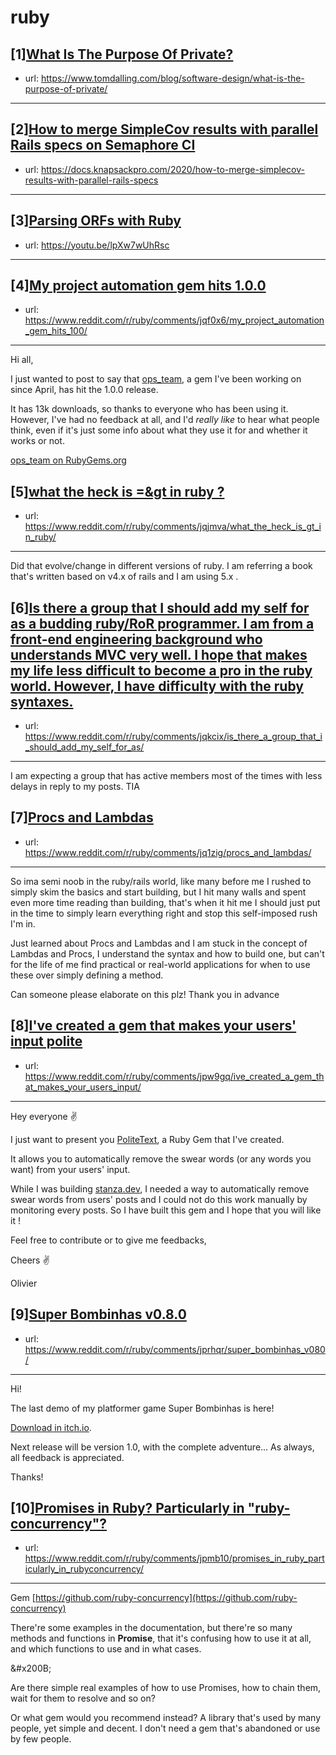 # ruby
## [1][What Is The Purpose Of Private?](https://www.reddit.com/r/ruby/comments/jqx0g5/what_is_the_purpose_of_private/)
- url: https://www.tomdalling.com/blog/software-design/what-is-the-purpose-of-private/
---

## [2][How to merge SimpleCov results with parallel Rails specs on Semaphore CI](https://www.reddit.com/r/ruby/comments/jqvccr/how_to_merge_simplecov_results_with_parallel/)
- url: https://docs.knapsackpro.com/2020/how-to-merge-simplecov-results-with-parallel-rails-specs
---

## [3][Parsing ORFs with Ruby](https://www.reddit.com/r/ruby/comments/jqokvd/parsing_orfs_with_ruby/)
- url: https://youtu.be/lpXw7wUhRsc
---

## [4][My project automation gem hits 1.0.0](https://www.reddit.com/r/ruby/comments/jqf0x6/my_project_automation_gem_hits_100/)
- url: https://www.reddit.com/r/ruby/comments/jqf0x6/my_project_automation_gem_hits_100/
---
Hi all,

I just wanted to post to say that [ops\_team](https://github.com/nickthecook/ops), a gem I've been working on since April, has hit the 1.0.0 release.

It has 13k downloads, so thanks to everyone who has been using it. However, I've had no feedback at all, and I'd *really like* to hear what people think, even if it's just some info about what they use it for and whether it works or not.

[ops\_team on RubyGems.org](https://rubygems.org/gems/ops_team)
## [5][what the heck is =&amp;gt in ruby ?](https://www.reddit.com/r/ruby/comments/jqjmva/what_the_heck_is_gt_in_ruby/)
- url: https://www.reddit.com/r/ruby/comments/jqjmva/what_the_heck_is_gt_in_ruby/
---
Did that evolve/change in different versions of ruby. I am referring a book that's written based on v4.x of rails and I am using 5.x .
## [6][Is there a group that I should add my self for as a budding ruby/RoR programmer. I am from a front-end engineering background who understands MVC very well. I hope that makes my life less difficult to become a pro in the ruby world. However, I have difficulty with the ruby syntaxes.](https://www.reddit.com/r/ruby/comments/jqkcix/is_there_a_group_that_i_should_add_my_self_for_as/)
- url: https://www.reddit.com/r/ruby/comments/jqkcix/is_there_a_group_that_i_should_add_my_self_for_as/
---
I am expecting a group that has active members most of the times with less delays in reply to my posts. TIA
## [7][Procs and Lambdas](https://www.reddit.com/r/ruby/comments/jq1zig/procs_and_lambdas/)
- url: https://www.reddit.com/r/ruby/comments/jq1zig/procs_and_lambdas/
---
So ima semi noob in the ruby/rails world, like many before me I rushed to simply skim the basics and start building, but I hit many walls and spent even more time reading than building, that's when it hit me I should just put in the time to simply learn everything right and stop this self-imposed rush I'm in.

Just learned about Procs and Lambdas and I am stuck in the concept of Lambdas and Procs, I understand the syntax and how to build one, but can't for the life of me find practical or real-world applications for when to use these over simply defining a method.

Can someone please elaborate on this plz! Thank you in advance
## [8][I've created a gem that makes your users' input polite](https://www.reddit.com/r/ruby/comments/jpw9gq/ive_created_a_gem_that_makes_your_users_input/)
- url: https://www.reddit.com/r/ruby/comments/jpw9gq/ive_created_a_gem_that_makes_your_users_input/
---
Hey everyone ✌️

I just want to present you [PoliteText](https://github.com/OpenGems/polite_text), a Ruby Gem that I've created. 

It allows you to automatically remove the swear words (or any words you want) from your users' input.

While I was building [stanza.dev](https://stanza.dev), I needed a way to automatically remove swear words from users' posts and I could not do this work manually by monitoring every posts. So I have built this gem and I hope that you will like it !

Feel free to contribute or to give me feedbacks,

Cheers ✌️

Olivier
## [9][Super Bombinhas v0.8.0](https://www.reddit.com/r/ruby/comments/jprhqr/super_bombinhas_v080/)
- url: https://www.reddit.com/r/ruby/comments/jprhqr/super_bombinhas_v080/
---
Hi!

The last demo of my platformer game Super Bombinhas is here!

[Download in itch.io](https://victords.itch.io/super-bombinhas).

Next release will be version 1.0, with the complete adventure... As always, all feedback is appreciated.

Thanks!
## [10][Promises in Ruby? Particularly in "ruby-concurrency"?](https://www.reddit.com/r/ruby/comments/jpmb10/promises_in_ruby_particularly_in_rubyconcurrency/)
- url: https://www.reddit.com/r/ruby/comments/jpmb10/promises_in_ruby_particularly_in_rubyconcurrency/
---
Gem [https://github.com/ruby-concurrency](https://github.com/ruby-concurrency)

There're some examples in the documentation, but there're so many methods and functions in **Promise**, that it's confusing how to use it at all, and which functions to use and in what cases.

&amp;#x200B;

Are there simple real examples of how to use Promises, how to chain them, wait for them to resolve and so on?

Or what gem would you recommend instead? A library that's used by many people, yet simple and decent. I don't need a gem that's abandoned or use by few people.
